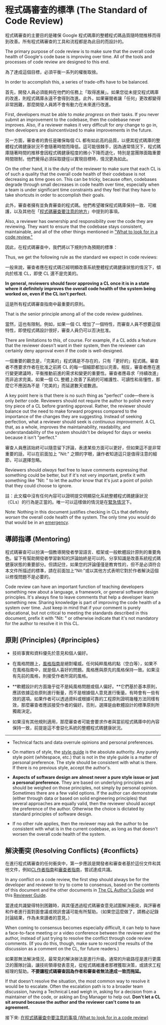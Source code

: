 # 程式碼審查的標準 (The Standard of Code Review)

程式碼審查的主要目的是確保 Google 程式碼庫的整體程式碼品質隨時間推移而得到改善。所有程式碼審查的工具和流程都是為此目的而設計的。

The primary purpose of code review is to make sure that the overall
code health of Google's code
base is improving over time. All of the tools and processes of code review are
designed to this end.

為了達成這個目標，必須平衡一系列的權衡取捨。

In order to accomplish this, a series of trade-offs have to be balanced.

首先，開發人員必須能夠在他們的任務上「取得進展」。如果您從未提交程式碼庫的改進，則程式碼庫永遠不會得到改進。此外，如果審閱者讓「任何」更改都變得非常困難，那麼開發人員將不會有動力在未來進行改進。

First, developers must be able to _make progress_ on their tasks. If you never
submit an improvement to the codebase, then the codebase never improves. Also,
if a reviewer makes it very difficult for _any_ change to go in, then developers
are disincentivized to make improvements in the future.

另一方面，審查者的責任是確保每個 CL 都有如此高的品質，以便其程式碼庫的整體程式碼健康狀況不會隨著時間而降低。這可能很棘手，因為通常情況下，程式碼庫隨著時間的推移會因程式碼健康程度的微小下降而退化，特別是當團隊面臨重要時間限制，他們覺得必須採取捷徑以實現目標時，情況更為如此。

On the other hand, it is the duty of the reviewer to make sure that each CL is
of such a quality that the overall code health of their codebase is not
decreasing as time goes on. This can be tricky, because often, codebases degrade
through small decreases in code health over time, especially when a team is
under significant time constraints and they feel that they have to take
shortcuts in order to accomplish their goals.

此外，審查者擁有並負責審查的程式碼。他們希望確保程式碼庫保持一致、可維護，以及其他在「[程式碼審查要注意的地方](looking-for.md)」中提到的事項。

Also, a reviewer has ownership and responsibility over the code they are
reviewing. They want to ensure that the codebase stays consistent, maintainable,
and all of the other things mentioned in
["What to look for in a code review."](looking-for.md)

因此，在程式碼審查中，我們將以下規則作為預期的標準：

Thus, we get the following rule as the standard we expect in code reviews:

一般來說，審查者應在程式碼已經明顯改善系統整體程式碼健康狀態的情況下，傾向於核准 CL，即使 CL 還不是完美的。

**In general, reviewers should favor approving a CL once it is in a state where
it definitely improves the overall
code health of the system
being worked on, even if the CL isn't perfect.**

這是所有程式碼審查指南中最重要的原則。

That is _the_ senior principle among all of the code review guidelines.

當然，這也有限制。例如，如果一個 CL 增加了一個特性，而審查人員不想要這個特性，即使程式碼設計很好，審查人員仍可以否決批准。

There are limitations to this, of course. For example, if a CL adds a feature
that the reviewer doesn't want in their system, then the reviewer can certainly
deny approval even if the code is well-designed.

一個重要的觀念是，「完美的」程式碼是不存在的，只有「更好的」程式碼。審查者不應要求作者在批准之前將 CL 的每一個細節都加以完善。相反，審查者應在進行變更建議時，平衡推動前進的需求和變更的重要性。審查者應尋求「持續改進」而非追求完美。如果一個 CL 整體上改善了系統的可維護性、可讀性和易懂性，那麼它不應因為不是「完美的」而延遲數天或數週。

A key point here is that there is no such thing as "perfect" code&mdash;there is
only _better_ code. Reviewers should not require the author to polish every tiny
piece of a CL before granting approval. Rather, the reviewer should balance out
the need to make forward progress compared to the importance of the changes they
are suggesting. Instead of seeking perfection, what a reviewer should seek is
_continuous improvement_. A CL that, as a whole, improves the maintainability,
readability, and understandability of the system shouldn't be delayed for days
or weeks because it isn't "perfect."

審查人員應該始終可以隨意留下評論，表達某些方面可以更好，但如果這不是非常重要的話，可以在前面加上 "Nit:" 之類的字眼，讓作者知道這只是值得注意的細節，可以選擇忽略。

Reviewers should _always_ feel free to leave comments expressing that something
could be better, but if it's not very important, prefix it with something like
"Nit: " to let the author know that it's just a point of polish that they could
choose to ignore.

註：此文檔中沒有任何內容可以證明提交明顯惡化系統整體程式碼健康狀況（CLs）的行為是正當的。唯一可以這樣做的情況是在[緊急情況](../emergencies.md)下。

Note: Nothing in this document justifies checking in CLs that definitely
_worsen_ the overall code health of the system. The only time you would do that
would be in an [emergency](../emergencies.md).

## 導師指導 (Mentoring)

程式碼審查可以扮演一個教導開發者學習語言、框架或一般軟體設計原則的重要角色。留下有幫助開發者學習新知的評論始終是可以的。分享知識是改善系統程式碼健康狀態的重要部分。但請記住，如果您的評論僅僅是教育性的，但不是必須符合本文件所描述的標準，請在前面加上“Nit:”或以其他方式表明它對於作者解決這個以修復問題不是必要的。

Code review can have an important function of teaching developers something new
about a language, a framework, or general software design principles. It's
always fine to leave comments that help a developer learn something new. Sharing
knowledge is part of improving the code health of a system over time. Just keep
in mind that if your comment is purely educational, but not critical to meeting
the standards described in this document, prefix it with "Nit: " or otherwise
indicate that it's not mandatory for the author to resolve it in this CL.

## 原則 (Principles) {#principles}

* 技術事實和資料優先於意見和個人偏好。

* 在風格問題上，[風格指南](http://google.github.io/styleguide/)是絕對權威。任何純粹風格的點（空白等），如果不在風格指南中，就是個人喜好的問題。風格應與原先的風格保持一致。如果沒有先前的風格，則接受作者所寫的風格。

* **軟體設計的方面幾乎從不是純風格問題或個人偏好。**它們基於基本原則，應該依據這些原則進行衡量，而不是根據個人意見進行衡量。有時會有一些有效的選項。如果作者可以透過資料或根據可靠的工程原則證明幾種方法同樣有效，那麼審查者應該接受作者的偏好。否則，選擇是由軟體設計的標準原則所獨裁決定。

* 如果沒有其他規則適用，那麼審查者可能會要求作者與當前程式碼庫中的內容保持一致，前提是這不會惡化系統的整體程式碼健康狀況。

---

* Technical facts and data overrule opinions and personal preferences.

* On matters of style, the [style guide](http://google.github.io/styleguide/)
  is the absolute authority. Any purely style point (whitespace, etc.) that is
  not in the style guide is a matter of personal preference. The style should
  be consistent with what is there. If there is no previous style, accept the
  author's.

* **Aspects of software design are almost never a pure style issue or just a
  personal preference.** They are based on underlying principles and should be
  weighed on those principles, not simply by personal opinion. Sometimes there
  are a few valid options. If the author can demonstrate (either through data
  or based on solid engineering principles) that several approaches are
  equally valid, then the reviewer should accept the preference of the author.
  Otherwise the choice is dictated by standard principles of software design.

* If no other rule applies, then the reviewer may ask the author to be
  consistent with what is in the current codebase, as long as that doesn't
  worsen the overall code health of the system.

## 解決衝突 (Resolving Conflicts) {#conflicts}

在進行程式碼審查的任何衝突中，第一步應該是開發者和審查者基於這份文件和其他文件，例如[CL作者指南](../developer/index.md)和[審查者指南](index.md)，嘗試達成共識。

In any conflict on a code review, the first step should always be for the
developer and reviewer to try to come to consensus, based on the contents of
this document and the other documents in
[The CL Author's Guide](../developer/index.md) and this
[Reviewer Guide](index.md).

當達成共識變得特別困難時，與其僅透過程式碼審查意見試圖解決衝突，與評審者和作者進行面對面會議或視訊會議可能有所幫助。（如果您這麼做了，請務必記錄討論結果，作為未來讀者的意見。）

When coming to consensus becomes especially difficult, it can help to have a
face-to-face meeting or a video conference between the reviewer and the author, instead of
just trying to resolve the conflict through code review comments. (If you do
this, though, make sure to record the results of the discussion as a comment on
the CL, for future readers.)

如果那無法解決情況，最常見的解決辦法是進行升級。通常的升級路徑是進行更廣泛的團隊討論，讓技術領導發表意見，從程式碼維護者那裡獲取決策，或請求工程經理的幫助。**不要讓程式碼審查因為作者和審查者無法達成一致而拖延。**

If that doesn't resolve the situation, the most common way to resolve it would
be to escalate. Often the
escalation path is to a broader team discussion, having a Technical Lead weigh in, asking
for a decision from a maintainer of the code, or asking an Eng Manager to help
out. **Don't let a CL sit around because the author and the reviewer can't come
to an agreement.**

接下來: [在程式碼審查中要注意的事項 (What to look for in a code review)](looking-for.md)
